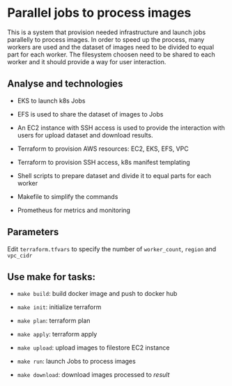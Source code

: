 # Parallel jobs to process images

This is a system that provision needed infrastructure and launch jobs parallelly to process images.
In order to speed up the process, many workers are used and the dataset of images need to be divided to equal part for each worker. The filesystem choosen need to be shared to each worker and it should provide a way for user interaction.

## Analyse and technologies

- EKS to launch k8s Jobs

- EFS is used to share the dataset of images to Jobs

- An EC2 instance with SSH access is used to provide the interaction with users for upload dataset and download results.

- Terraform to provision AWS resources: EC2, EKS, EFS, VPC

- Terraform to provision SSH access, k8s manifest templating

- Shell scripts to prepare dataset and divide it to equal parts for each worker

- Makefile to simplify the commands

- Prometheus for metrics and monitoring

## Parameters

Edit `terraform.tfvars` to specify the number of `worker_count`, `region` and `vpc_cidr`

## Use make for tasks:

- `make build`: build docker image and push to docker hub

- `make init`: initialize terraform

- `make plan`: terraform plan

- `make apply`: terraform apply

- `make upload`: upload images to filestore EC2 instance

- `make run`: launch Jobs to process images

- `make download`: download images processed to *result*
